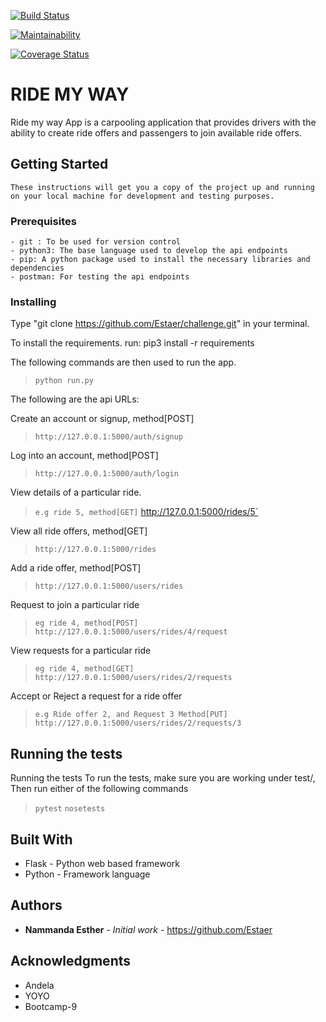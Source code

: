 [![Build Status](https://travis-ci.org/Estaer/challenge3.svg?branch=develop)](https://travis-ci.org/Estaer/challenge3)

[![Maintainability](https://api.codeclimate.com/v1/badges/24e74ab4656aa8f45200/maintainability)](https://codeclimate.com/github/Estaer/challenge3/maintainability)

[![Coverage Status](https://coveralls.io/repos/github/Estaer/challenge3/badge.svg?branch=master)](https://coveralls.io/github/Estaer/challenge3?branch=master)

# RIDE MY WAY
Ride my way App is a carpooling application that provides drivers with the ability to create ride offers
and passengers to join available ride offers.

## Getting Started
`These instructions will get you a copy of the project up and running on your local machine for development and testing purposes.`

### Prerequisites
```
- git : To be used for version control
- python3: The base language used to develop the api endpoints
- pip: A python package used to install the necessary libraries and dependencies
- postman: For testing the api endpoints
```

### Installing

Type "git clone https://github.com/Estaer/challenge.git" in your terminal.

To install the requirements. run:
pip3 install -r requirements

The following commands are then used to run the app.
>`python run.py`

The following  are the api URLs:

Create an account or signup, method[POST]
>`http://127.0.0.1:5000/auth/signup`

Log into an account, method[POST]
>`http://127.0.0.1:5000/auth/login`

View details of a particular ride. 
>`e.g ride 5, method[GET]`
http://127.0.0.1:5000/rides/5`

View all ride offers, method[GET]
>`http://127.0.0.1:5000/rides`

Add a ride offer, method[POST]
>`http://127.0.0.1:5000/users/rides`

Request to join a particular ride 
> `eg ride 4, method[POST]
http://127.0.0.1:5000/users/rides/4/request`

View requests for a particular ride 
> `eg ride 4, method[GET]
http://127.0.0.1:5000/users/rides/2/requests`

Accept or Reject a request for a ride offer 
>`e.g Ride offer 2, and Request 3 Method[PUT]
http://127.0.0.1:5000/users/rides/2/requests/3`

## Running the tests
Running the tests
To run the tests, make sure you are working under test/, Then run either of the following commands
>`pytest`
>`nosetests`

## Built With

* Flask - Python web based framework
* Python - Framework language

## Authors

* **Nammanda Esther** - *Initial work* - https://github.com/Estaer

## Acknowledgments

* Andela 
* YOYO
* Bootcamp-9


